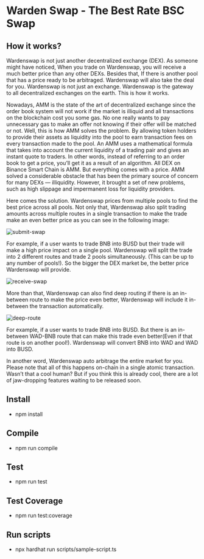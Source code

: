 # Warden Swap - The Best Rate BSC Swap

## How it works?

Wardenswap is not just another decentralized exchange (DEX). As someone might have noticed, When you trade on Wardenswap, you will receive a much better price than any other DEXs. Besides that, If there is another pool that has a price ready to be arbitraged. Wardenswap will also take the deal for you. Wardenswap is not just an exchange. Wardenswap is the gateway to all decentralized exchanges on the earth. This is how it works.

Nowadays, AMM is the state of the art of decentralized exchange since the order book system will not work if the market is illiquid and all transactions on the blockchain cost you some gas. No one really wants to pay unnecessary gas to make an offer not knowing if their offer will be matched or not.
Well, this is how AMM solves the problem. By allowing token holders to provide their assets as liquidity into the pool to earn transaction fees on every transaction made to the pool.
An AMM uses a mathematical formula that takes into account the current liquidity of a trading pair and gives an instant quote to traders. In other words, instead of referring to an order book to get a price, you’ll get it as a result of an algorithm. 
All DEX on Binance Smart Chain is AMM. But everything comes with a price. AMM solved a considerable obstacle that has been the primary source of concern for many DEXs — illiquidity. However, it brought a set of new problems, such as high slippage and impermanent loss for liquidity providers.

Here comes the solution. Wardenswap prices from multiple pools to find the best price across all pools. Not only that, Wardenswap also split trading amounts across multiple routes in a single transaction to make the trade make an even better price as you can see in the following image:

![submit-swap](https://raw.githubusercontent.com/Wardenswap/warden-protocol/features/update-readme/images/send-trade.png)

For example, if a user wants to trade BNB into BUSD but their trade will make a high price impact on a single pool. Wardenswap will split the trade into 2 different routes and trade 2 pools simultaneously. (This can be up to any number of pools!). So the bigger the DEX market be, the better price Wardenswap will provide.

![receive-swap](https://raw.githubusercontent.com/Wardenswap/warden-protocol/features/update-readme/images/receive-trade.png)

More than that, Wardenswap can also find deep routing if there is an in-between route to make the price even better, Wardenswap will include it in-between the transaction automatically.

![deep-route](https://raw.githubusercontent.com/Wardenswap/warden-protocol/features/update-readme/images/deep-route.png)

For example, if a user wants to trade BNB into BUSD. But there is an in-between WAD-BNB route that can make this trade even better(Even if that route is on another pool!). Wardenswap will convert BNB into WAD and WAD into BUSD.

In another word, Wardenswap auto arbitrage the entire market for you.
Please note that all of this happens on-chain in a single atomic transaction. Wasn’t that a cool human? But if you think this is already cool, there are a lot of jaw-dropping features waiting to be released soon.


## Install
- npm install

## Compile
- npm run compile

## Test
- npm run test

## Test Coverage
- npm run test:coverage

## Run scripts
- npx hardhat run scripts/sample-script.ts

